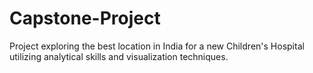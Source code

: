 # Capstone-Project
Project exploring the best location in India for a new Children's Hospital utilizing analytical skills and visualization techniques.
